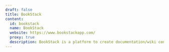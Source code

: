 ```yaml
---
draft: false
title: BookStack
content:
  id: bookstack
  name: BookStack
  website: https://www.bookstackapp.com/
  proxy: true
  description: BookStack is a platform to create documentation/wiki content built with PHP & Laravel.
---
```

